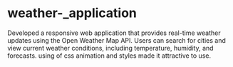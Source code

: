 # weather-_application
Developed a responsive web application that provides real-time weather updates using the Open Weather Map API. Users can search for cities and view current weather conditions, including temperature, humidity, and forecasts.
using of css animation and styles made it attractive to use.
